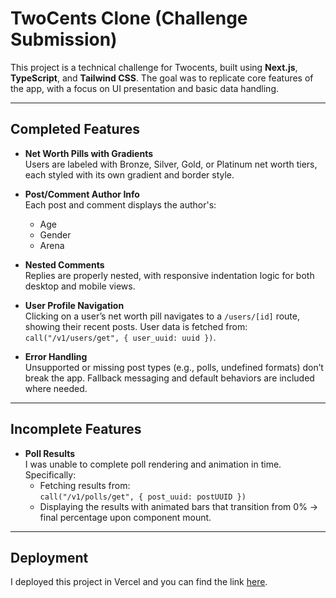 # TwoCents Clone (Challenge Submission)

This project is a technical challenge for Twocents, built using **Next.js**, **TypeScript**, and **Tailwind CSS**. The goal was to replicate core features of the app, with a focus on UI presentation and basic data handling.

---

## Completed Features

- **Net Worth Pills with Gradients**  
  Users are labeled with Bronze, Silver, Gold, or Platinum net worth tiers, each styled with its own gradient and border style.

- **Post/Comment Author Info**  
  Each post and comment displays the author's:
  - Age
  - Gender 
  - Arena 

- **Nested Comments**  
  Replies are properly nested, with responsive indentation logic for both desktop and mobile views.

- **User Profile Navigation**  
  Clicking on a user’s net worth pill navigates to a `/users/[id]` route, showing their recent posts. User data is fetched from:  
  `call("/v1/users/get", { user_uuid: uuid })`.

- **Error Handling**  
  Unsupported or missing post types (e.g., polls, undefined formats) don’t break the app. Fallback messaging and default behaviors are included where needed.

---

## Incomplete Features

- **Poll Results**  
  I was unable to complete poll rendering and animation in time.  
  Specifically:
  - Fetching results from:  
    `call("/v1/polls/get", { post_uuid: postUUID })`
  - Displaying the results with animated bars that transition from 0% → final percentage upon component mount.

---

## Deployment

I deployed this project in Vercel and you can find the link [here](https://twocents-challenge-zeta.vercel.app/).
